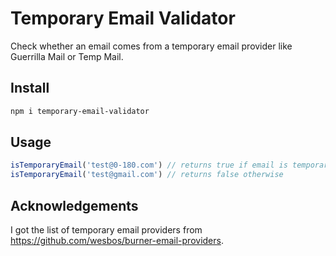 # Temporary Email Validator

Check whether an email comes from a temporary email provider like Guerrilla Mail or Temp Mail.

## Install

```bash
npm i temporary-email-validator
```

## Usage

```ts
isTemporaryEmail('test@0-180.com') // returns true if email is temporary
isTemporaryEmail('test@gmail.com') // returns false otherwise
```

## Acknowledgements
I got the list of temporary email providers from https://github.com/wesbos/burner-email-providers.
